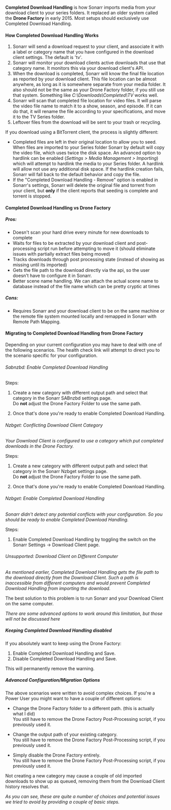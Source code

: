 **Completed Download Handling** is how Sonarr imports media from your download client to your series folders. It replaced an older system called the **Drone Factory** in early 2015. Most setups should exclusively use Completed Download Handling.

#### How Completed Download Handling Works

1. Sonarr will send a download request to your client, and associate it with a label or category name that you have configured in the download client settings. The default is 'tv'.
2. Sonarr will monitor your download clients active downloads that use that category name. It monitors this via your download client's API. 
3. When the download is completed, Sonarr will know the final file location as reported by your download client. This file location can be almost anywhere, as long as it is somewhere separate from your media folder. It also should not be the same as your Drone Factory folder, if you still use that system. Something like *C:\Downloads\Completed\TV* works well.
4. Sonarr will scan that completed file location for video files. It will parse the video file name to match it to a show, season, and episode. If it can do that, it will rename the file according to your specifications, and move it to the TV Series folder.
5. Leftover files from the download will be sent to your trash or recycling.

If you download using a BitTorrent client, the process is slightly different:
- Completed files are left in their original location to allow you to seed. When files are imported to your Series folder Sonarr by default will copy the video file, which uses twice the disk space. An advanced option to hardlink can be enabled (*Settings > Media Management > Importing*) which will attempt to hardlink the media to your Series folder. A hardlink will allow not use any additional disk space. If the hardlink creation fails, Sonarr will fall back to the default behavior and copy the file.
- If the "Completed Download Handling - Remove" option is enabled in Sonarr's settings, Sonarr will delete the original file and torrent from your client, but **only** if the client reports that seeding is complete and torrent is stopped. 


#### Completed Download Handling vs Drone Factory

##### Pros:

- Doesn't scan your hard drive every minute for new downloads to complete
- Waits for files to be extracted by your download client and post-processing script run before attempting to move it (should eliminate issues with partially extract files being moved)
- Tracks downloads through post processing state (instead of showing as missing until its imported)
- Gets the file path to the download directly via the api, so the user doesn't have to configure it in Sonarr.
- Better scene name handling. We can attach the actual scene name to database instead of the file name which can be pretty cryptic at times

##### Cons:
- Requires Sonarr and your download client to be on the same machine or the remote file system mounted locally and remapped in Sonarr with Remote Path Mapping.

#### Migrating to Completed Download Handling from Drone Factory

Depending on your current configuration you may have to deal with one of the following scenarios.
The health check link will attempt to direct you to the scenario specific for your configuration.

###### Sabnzbd: Enable Completed Download Handling

Steps:

1. Create a new category with different output path and select that category in the Sonarr SABnzbd settings page.  
   Do **not** adjust the Drone Factory Folder to use the same path.  

2. Once that's done you're ready to enable Completed Download Handling.

###### Nzbget: Conflicting Download Client Category

_Your Download Client is configured to use a category which put completed downloads in the Drone Factory._

Steps:

1. Create a new category with different output path and select that category in the Sonarr Nzbget settings page.  
   Do **not** adjust the Drone Factory Folder to use the same path.

2. Once that's done you're ready to enable Completed Download Handling. 

###### Nzbget: Enable Completed Download Handling

_Sonarr didn't detect any potential conflicts with your configuration. So you should be ready to enable Completed Download Handling._

Steps:

1. Enable Completed Download Handling by toggling the switch on the Sonarr Settings -> Download Client page.  

###### Unsupported: Download Client on Different Computer

_As mentioned earlier, Completed Download Handling gets the file path to the download directly from the Download Client. Such a path is inaccessible from different computers and would prevent Completed Download Handling from importing the download._

The best solution to this problem is to run Sonarr and your Download Client on the same computer.

_There are some advanced options to work around this limitation, but those will not be discussed here_

##### Keeping Completed Download Handling disabled

If you absolutely want to keep using the Drone Factory:

1. Enable Completed Download Handling and Save.  
2. Disable Completed Download Handling and Save.  

This will permanently remove the warning.

##### Advanced Configuration/Migration Options

The above scenarios were written to avoid complex choices. If you're a Power User you might want to have a couple of different options:

* Change the Drone Factory folder to a different path. (this is actually what I did)  
  You still have to remove the Drone Factory Post-Processing script, if you previously used it.

* Change the output path of your existing category.  
  You still have to remove the Drone Factory Post-Processing script, if you previously used it.

* Simply disable the Drone Factory entirely.  
  You still have to remove the Drone Factory Post-Processing script, if you previously used it.

Not creating a new category may cause a couple of old imported downloads to show up as queued, removing them from the Download Client history resolves that.

_As you can see, these are quite a number of choices and potential issues we tried to avoid by providing a couple of basic steps._





















 